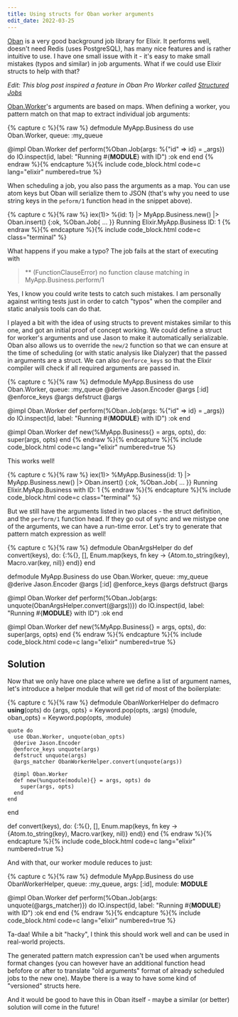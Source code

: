 ```yaml
---
title: Using structs for Oban worker arguments
edit_date: 2022-03-25
---
```

[Oban](https://hexdocs.pm/oban/) is a very good background job library for Elixir. It performs well, doesn't need Redis (uses PostgreSQL), has many nice features and is rather intuitive to use. I have one small issue with it - it's easy to make small mistakes (typos and similar) in job arguments. What if we could use Elixir structs to help with that?

*Edit: This blog post inspired a feature in Oban Pro Worker called [Structured Jobs](https://hexdocs.pm/oban/2.11.0/pro_worker.html#structured-jobs)*

[Oban.Worker](https://hexdocs.pm/oban/Oban.Worker.html)'s arguments are based on maps. When defining a worker, you pattern match on that map to extract individual job arguments:

{% capture c %}{% raw %}
defmodule MyApp.Business do
  use Oban.Worker, queue: :my_queue

  @impl Oban.Worker
  def perform(%Oban.Job{args: %{"id" => id} = _args}) do
    IO.inspect(id, label: "Running #{__MODULE__} with ID")
    :ok
  end
end
{% endraw %}{% endcapture %}{% include code_block.html code=c lang="elixir" numbered=true %}

When scheduling a job, you also pass the arguments as a map. You can use atom keys but Oban will serialize them to JSON (that's why you need to use string keys in the `peform/1` function head in the snippet above).

{% capture c %}{% raw %}
iex(1)> %{id: 1}
|> MyApp.Business.new()
|> Oban.insert()
{:ok,
 %Oban.Job{
   ...
 }}
Running Elixir.MyApp.Business ID: 1
{% endraw %}{% endcapture %}{% include code_block.html code=c class="terminal" %}

What happens if you make a typo? The job fails at the start of executing with

> ** (FunctionClauseError) no function clause matching in MyApp.Business.perform/1

Yes, I know you could write tests to catch such mistakes. I am personally against writing tests just in order to catch "typos" when the compiler and static analysis tools can do that.

I played a bit with the idea of using structs to prevent mistakes similar to this one, and got an initial proof of concept working. We could define a struct for worker's arguments and use Jason to make it automatically serializable. Oban also allows us to override the `new/2` function so that we can ensure at the time of scheduling (or with static analysis like Dialyzer) that the passed in arguments are a struct. We can also `@enforce_keys` so that the Elixir compiler will check if all required arguments are passed in.

{% capture c %}{% raw %}
defmodule MyApp.Business do
  use Oban.Worker, queue: :my_queue
  @derive Jason.Encoder
  @args [:id]
  @enforce_keys @args
  defstruct @args

  @impl Oban.Worker
  def perform(%Oban.Job{args: %{"id" => id} = _args}) do
    IO.inspect(id, label: "Running #{__MODULE__} with ID")
    :ok
  end

  @impl Oban.Worker
  def new(%MyApp.Business{} = args, opts), do: super(args, opts)
end
{% endraw %}{% endcapture %}{% include code_block.html code=c lang="elixir" numbered=true %}

This works well!

{% capture c %}{% raw %}
iex(1)> %MyApp.Business{id: 1}
|> MyApp.Business.new()
|> Oban.insert()
{:ok,
 %Oban.Job{
   ...
 }}
Running Elixir.MyApp.Business with ID: 1
{% endraw %}{% endcapture %}{% include code_block.html code=c class="terminal" %}

But we still have the arguments listed in two places - the struct definition, and the `perform/1` function head. If they go out of sync and we mistype one of the arguments, we can have a run-time error. Let's try to generate that pattern match expression as well!

{% capture c %}{% raw %}
defmodule ObanArgsHelper do
  def convert(keys),
    do: {:%{}, [], Enum.map(keys, fn key -> {Atom.to_string(key), Macro.var(key, nil)} end)}
end

defmodule MyApp.Business do
  use Oban.Worker, queue: :my_queue
  @derive Jason.Encoder
  @args [:id]
  @enforce_keys @args
  defstruct @args

  @impl Oban.Worker
  def perform(%Oban.Job{args: unquote(ObanArgsHelper.convert(@args))}) do
    IO.inspect(id, label: "Running #{__MODULE__} with ID")
    :ok
  end

  @impl Oban.Worker
  def new(%MyApp.Business{} = args, opts), do: super(args, opts)
end
{% endraw %}{% endcapture %}{% include code_block.html code=c lang="elixir" numbered=true %}

## Solution

Now that we only have one place where we define a list of argument names, let's introduce a helper module that will get rid of most of the boilerplate:

{% capture c %}{% raw %}
defmodule ObanWorkerHelper do
  defmacro __using__(opts) do
    {args, opts} = Keyword.pop(opts, :args)
    {module, oban_opts} = Keyword.pop(opts, :module)

    quote do
      use Oban.Worker, unquote(oban_opts)
      @derive Jason.Encoder
      @enforce_keys unquote(args)
      defstruct unquote(args)
      @args_matcher ObanWorkerHelper.convert(unquote(args))

      @impl Oban.Worker
      def new(%unquote(module){} = args, opts) do
        super(args, opts)
      end
    end
  end

  def convert(keys),
    do: {:%{}, [], Enum.map(keys, fn key -> {Atom.to_string(key), Macro.var(key, nil)} end)}
end
{% endraw %}{% endcapture %}{% include code_block.html code=c lang="elixir" numbered=true %}

And with that, our worker module reduces to just:

{% capture c %}{% raw %}
defmodule MyApp.Business do
  use ObanWorkerHelper, queue: :my_queue, args: [:id], module: __MODULE__

  @impl Oban.Worker
  def perform(%Oban.Job{args: unquote(@args_matcher)}) do
    IO.inspect(id, label: "Running #{__MODULE__} with ID")
    :ok
  end
end
{% endraw %}{% endcapture %}{% include code_block.html code=c lang="elixir" numbered=true %}

Ta-daa! While a bit "hacky", I think this should work well and can be used in real-world projects.

The generated pattern match expression can't be used when arguments format changes (you can however have an additional function head befofore or after to translate "old arguments" format of already scheduled jobs to the new one). Maybe there is a way to have some kind of "versioned" structs here.

And it would be good to have this in Oban itself - maybe a similar (or better) solution will come in the future!
